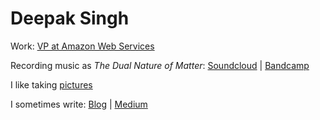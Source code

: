 # Deepak Singh

Work: [VP at Amazon Web Services](https://www.linkedin.com/in/dsingh/)

Recording music as *The Dual Nature of Matter*: [Soundcloud](https://soundcloud.com/dnm) | [Bandcamp](https://thedualnatureofmatter.bandcamp.com)

I like taking [pictures](https://photos.deepaksingh.net)

I sometimes write: [Blog](http://blog.deepaksingh.net) | [Medium](https://medium.com/flashing-neurons)

